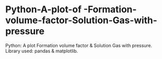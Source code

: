 # Python-A-plot-of -Formation-volume-factor-Solution-Gas-with-pressure
Python: A plot Formation volume factor &amp; Solution Gas with pressure. Library used: pandas &amp; matplotlib.
